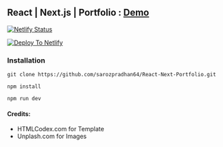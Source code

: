## React | Next.js | Portfolio : [Demo](https://pradhansaroj.com.np)
[![Netlify Status](https://api.netlify.com/api/v1/badges/b791cff5-6850-4621-96f5-c553f09b6c09/deploy-status)](https://app.netlify.com/sites/pradhansaroj-v2/deploys)


[![Deploy To Netlify](https://www.netlify.com/img/deploy/button.svg)](https://app.netlify.com/start/deploy?repository=https://github.com/sarozpradhan64/React-Next-Portfolio)


### Installation

``` 
git clone https://github.com/sarozpradhan64/React-Next-Portfolio.git
```
``` 
npm install
```

``` 
npm run dev
```


#### Credits:
- HTMLCodex.com for Template
- Unplash.com for Images

